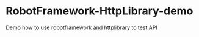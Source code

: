 RobotFramework-HttpLibrary-demo
===============================

Demo how to use robotframework and httplibrary to test API
